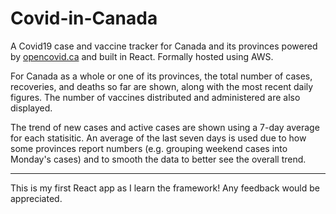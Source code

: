 # Covid-in-Canada

A Covid19 case and vaccine tracker for Canada and its provinces powered by [opencovid.ca](https://opencovid.ca/api/) and built in React. Formally hosted using AWS.

For Canada as a whole or one of its provinces, the total number of cases, recoveries, and deaths so far are shown, along with the most recent daily figures. The number of vaccines distributed and administered are also displayed.

The trend of new cases and active cases are shown using a 7-day average for each statisitic. An average of the last seven days is used due to how some provinces report numbers (e.g. grouping weekend cases into Monday's cases) and to smooth the data to better see the overall trend. 

---
This is my first React app as I learn the framework! Any feedback would be appreciated.
